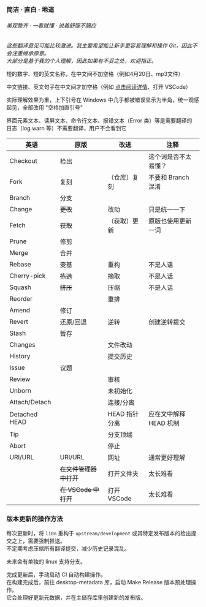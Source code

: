 ### 简洁 · 直白 · 地道
###### 美观整齐 · 一看就懂 · 说着舒服不膈应

_这些翻译意见可能比较激进。我主要希望能让新手更容易理解和操作 Git，因此不会注重继承原意。_<br>
_大部分是基于我的个人理解，因此如果有不妥之处，欢迎指正。_

短的数字、短的英文名称，在中文间不加空格（例如4月20日、mp3文件）

中文链接、英文句子在中文间才加空格（例如 [点击阅读详情](链接)、打开 VSCode）

实际理解效果为重，上下引号在 Windows 中几乎都被错误显示为半角，统一观感起见，全部改用 "空格加直引号"

界面元素文本、读屏文本、命令行文本、报错文本（Error 类）等是需要翻译的<br>
日志（log.warn 等）不需要翻译，用户不会看到它

| 英语          | 原版                   | 改进          | 注释                   |
| ------------- | ---------------------- | ------------- | ---------------------- |
| Checkout      | 检出                   |               | 这个词是否不太易懂？   |
| Fork          | 复刻                   | （仓库）复刻  | 不要和 Branch 混淆     |
| Branch        | 分支                   |
| Change        | ~~更改~~               | 改动          | 只是统一一下           |
| Fetch         | ~~获取~~               | （获取）更新  | 原版也使用更新一词     |
| Prune         | 修剪                   |
| Merge         | 合并                   |
| Rebase        | ~~变基~~               | 重构          | 不是人话               |
| Cherry-pick   | ~~拣选~~               | 摘取          | 不是人话               |
| Squash        | ~~挤压~~               | 压缩          | 不是人话               |
| Reorder       |                        | 重排          |
| Amend         | 修订                   |
| Revert        | 还原/回退              | 逆转          | 创建逆转提交           |
| Stash         | 暂存                   |
| Changes       |                        | 文件改动      |
| History       |                        | 提交历史      |
| Issue         | 议题                   |
| Review        |                        | 审核          |
| Unborn        |                        | 未初始化      |
| Attach/Detach |                        | 连接/分离     |
| Detached HEAD |                        | HEAD 指针分离 | 应在文中解释 HEAD 机制 |
| Tip           |                        | 分支顶端      |
| Abort         |                        | 停止          |
| URI/URL       | URI/URL                | 网址          | 通常更好理解           |
|               | ~~在文件管理器中打开~~ | 打开文件夹    | 太长难看               |
|               | ~~在 VSCode 中打开~~   | 打开 VSCode   | 太长难看               |

### 版本更新的操作方法

每次更新时，将 `l10n` 重构于 `upstream/development` 或其特定发布版本的检出提交之上，需要强制推送。<br>
不定期考虑压缩所有翻译提交，减少历史记录混乱。

未来会有单独的 linux 支持分支。

完成更新后，手动启动 CI 自动构建操作。<br>
在构建完成后，前往 desktop-metadata 库，启动 Make Release 版本预处理操作。<br>
它会处理好更新元数据，并在主储存库里创建新的发布版。
